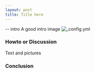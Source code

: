 ```yaml
---
layout: post
title: Title here
---
```


-- intro
A good intro image
![_config.yml]({{site.url}}/images/config.png)
### Howto or Discussion
Text and pictures
### Conclusion